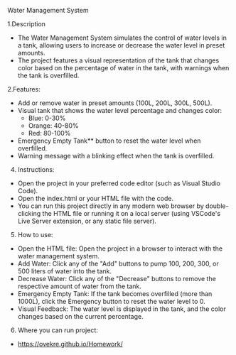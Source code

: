  Water Management System

 1.Description
 - The Water Management System simulates the control of water levels in a tank, allowing users to increase or decrease the water level in preset amounts. 
 - The project features a visual representation of the tank that changes color based on the percentage of water in the tank, with warnings when the tank is overfilled.

2.Features:
- Add or remove water in preset amounts (100L, 200L, 300L, 500L).
- Visual tank that shows the water level percentage and changes color:
  - Blue: 0-30%
  - Orange: 40-80%
  - Red: 80-100%
- Emergency Empty Tank** button to reset the water level when overfilled.
- Warning message with a blinking effect when the tank is overfilled.

4. Instructions:
 - Open the project in your preferred code editor (such as Visual Studio Code).
 - Open the index.html or your HTML file with the code.
 - You can run this project directly in any modern web browser by double-clicking the HTML file or running it on a local server 
   (using VSCode's Live Server extension, or any static file server).

 5. How to use:
 - Open the HTML file: Open the project in a browser to interact with the water management system.
 - Add Water: Click any of the "Add" buttons to pump 100, 200, 300, or 500 liters of water into the tank.
 - Decrease Water: Click any of the "Decrease" buttons to remove the respective amount of water from the tank.
 - Emergency Empty Tank: If the tank becomes overfilled (more than 1000L), click the Emergency button to reset the water level to 0.
 - Visual Feedback: The water level is displayed in the tank, and the color changes based on the current percentage.

6. Where you can run project:
 - https://ovekre.github.io/Homework/
